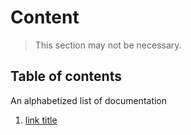 # Content

> This section may not be necessary.

## Table of contents

An alphabetized list of documentation

1. [link title](link)
